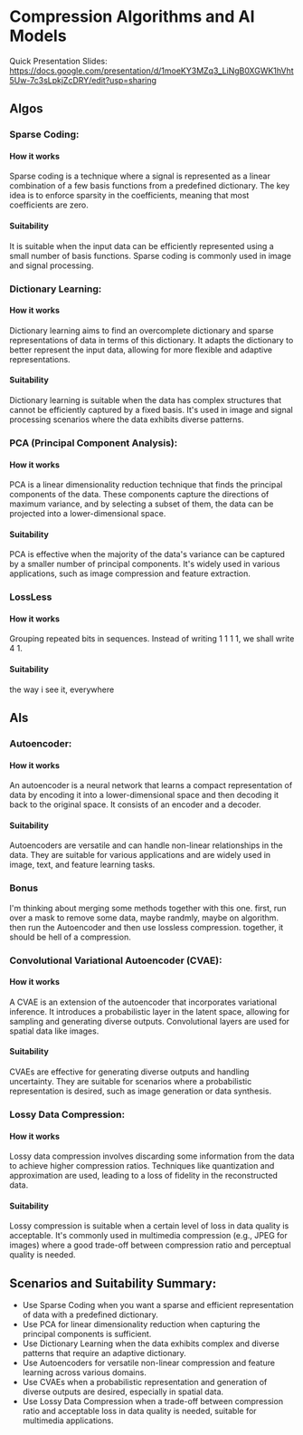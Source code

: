 # Compression Algorithms and AI Models
Quick Presentation Slides:
https://docs.google.com/presentation/d/1moeKY3MZq3_LiNgB0XGWK1hVht5Uw-7c3sLpkjZcDRY/edit?usp=sharing

## Algos
### Sparse Coding:

#### How it works
Sparse coding is a technique where a signal is represented as a linear combination of a few basis functions from a predefined dictionary. The key idea is to enforce sparsity in the coefficients, meaning that most coefficients are zero.
#### Suitability
It is suitable when the input data can be efficiently represented using a small number of basis functions. Sparse coding is commonly used in image and signal processing.

### Dictionary Learning:

#### How it works
Dictionary learning aims to find an overcomplete dictionary and sparse representations of data in terms of this dictionary. It adapts the dictionary to better represent the input data, allowing for more flexible and adaptive representations.
#### Suitability
Dictionary learning is suitable when the data has complex structures that cannot be efficiently captured by a fixed basis. It's used in image and signal processing scenarios where the data exhibits diverse patterns.

### PCA (Principal Component Analysis):

#### How it works
PCA is a linear dimensionality reduction technique that finds the principal components of the data. These components capture the directions of maximum variance, and by selecting a subset of them, the data can be projected into a lower-dimensional space.
#### Suitability
PCA is effective when the majority of the data's variance can be captured by a smaller number of principal components. It's widely used in various applications, such as image compression and feature extraction.

### LossLess
#### How it works
Grouping repeated bits in sequences. Instead of writing 1 1 1 1, we shall write 4 1.
#### Suitability
the way i see it, everywhere

## AIs
### Autoencoder:

#### How it works
An autoencoder is a neural network that learns a compact representation of data by encoding it into a lower-dimensional space and then decoding it back to the original space. It consists of an encoder and a decoder.
#### Suitability
Autoencoders are versatile and can handle non-linear relationships in the data. They are suitable for various applications and are widely used in image, text, and feature learning tasks.
### Bonus
I'm thinking about merging some methods together with this one. first, run over a mask to remove some data, maybe randmly, maybe on algorithm. then run the Autoencoder and then use lossless compression. together, it should be hell of a compression.

### Convolutional Variational Autoencoder (CVAE):

#### How it works
A CVAE is an extension of the autoencoder that incorporates variational inference. It introduces a probabilistic layer in the latent space, allowing for sampling and generating diverse outputs. Convolutional layers are used for spatial data like images.
#### Suitability
CVAEs are effective for generating diverse outputs and handling uncertainty. They are suitable for scenarios where a probabilistic representation is desired, such as image generation or data synthesis.

### Lossy Data Compression:

#### How it works
Lossy data compression involves discarding some information from the data to achieve higher compression ratios. Techniques like quantization and approximation are used, leading to a loss of fidelity in the reconstructed data.
#### Suitability
Lossy compression is suitable when a certain level of loss in data quality is acceptable. It's commonly used in multimedia compression (e.g., JPEG for images) where a good trade-off between compression ratio and perceptual quality is needed.

## Scenarios and Suitability Summary:

- Use Sparse Coding when you want a sparse and efficient representation of data with a predefined dictionary.
- Use PCA for linear dimensionality reduction when capturing the principal components is sufficient.
- Use Dictionary Learning when the data exhibits complex and diverse patterns that require an adaptive dictionary.
- Use Autoencoders for versatile non-linear compression and feature learning across various domains.
- Use CVAEs when a probabilistic representation and generation of diverse outputs are desired, especially in spatial data.
- Use Lossy Data Compression when a trade-off between compression ratio and acceptable loss in data quality is needed, suitable for multimedia applications.
